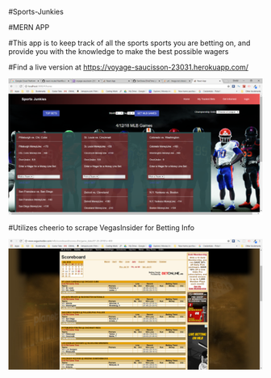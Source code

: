 #Sports-Junkies

#MERN APP

#This app is to keep track of all the sports sports you are betting on, and provide you with the knowledge to make the best possible wagers

#Find a live version at https://voyage-saucisson-23031.herokuapp.com/

![ScreenShot](./assets/images/bets-screen.png)

#Utilizes cheerio to scrape VegasInsider for Betting Info

![ScreenShot](./assets/images/vi.png)